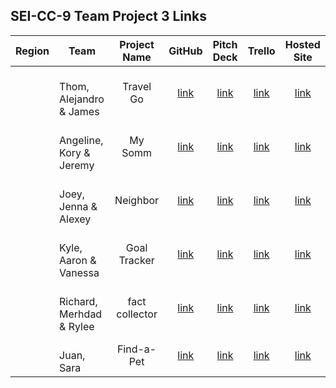 ## SEI-CC-9 Team Project 3 Links

| Region | Team | Project Name | GitHub | Pitch Deck | Trello | Hosted Site |
|:---:|---|:---:|:---:|:---:|:---:|:---:|
|  | <br>Thom, Alejandro & James | Travel Go | [link](https://github.com/alexalferez/TravelGo) | [link](https://docs.google.com/presentation/d/1B9WzjgWKN_j_kcsjMiYXFOeID0o8sJ49I4FcEguDTHw/edit?usp=sharing) | [link](https://trello.com/invite/b/QJiYx0lW/5efabd104332f57874b741a13bf66114/travelgo) | [link](https://go-travel-go.herokuapp.com/) |
| | <br>Angeline, Kory & Jeremy | My Somm | [link](https://github.com/jeremydurden/mysomm) | [link](https://docs.google.com/presentation/d/168eoq3zk0QLt3MBXUooZBMZM9yW9OMWFJJT5AB54pFY/edit#slide=id.p) | [link](https://trello.com/b/6sc8sDLv/mysomm) | [link](https://mysomm.herokuapp.com/) |
|  | <br>Joey, Jenna & Alexey | Neighbor | [link](https://github.com/joeyrebbe/neighbor) | [link](https://docs.google.com/presentation/d/1SELHF6FwgLG2KiVPqVgcq8sYdnJkhgLkGYvzgSizMIs/edit?usp=sharing) | [link](https://trello.com/b/Xx2PaLmO/wont-you-be-my-neighbor) | [link](http://bemyneighbor.herokuapp.com/) |
|  | <br>Kyle, Aaron & Vanessa | Goal Tracker | [link](https://github.com/kylelainez/goal_tracker) | [link](https://docs.google.com/presentation/d/1ngBR0BKo9Oz9fx3WUNXNURBiAzmkwMneXufP64c72VU/edit?usp=sharing) | [link](https://trello.com/b/ABDTKD4T) | [link](goal-tracker-django.herokuapp.com) |
| | <br>Richard, Merhdad & Rylee | fact collector | [link](https://github.com/SamiaMehrdad/Factollection) | [link](https://docs.google.com/presentation/d/1O-J0PlR-Zb8av_t9OclzLf8SfnL3ItCnJdKvbabZRoM/edit#slide=id.p) | [link](https://trello.com/b/LnNtjT7t/project-3-factollector) | [link]() |
| | <br>Juan, Sara  | Find-a-Pet | [link]() | [link](https://docs.google.com/presentation/d/1zOXxgwB6LLxwN3Xfa2bq3c0KUBZzgbytOtnZpGlryhA/edit#slide=id.p) | [link](https://trello.com/b/dMCAvEUl/travel-along) | [link]() |



